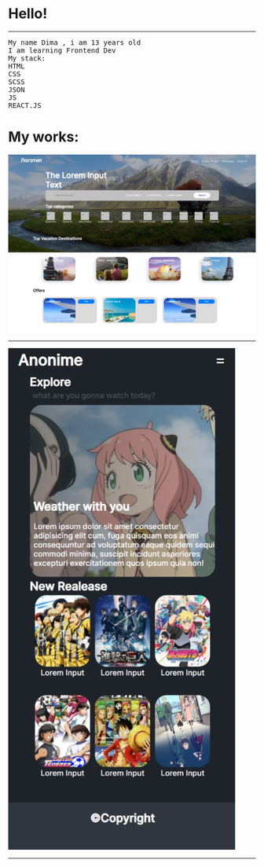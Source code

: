 <h1>Hello!</h1>
<hr noshade>
<pre>
My name Dima , i am 13 years old
I am learning Frontend Dev
My stack:
HTML
CSS
SCSS
JSON
JS
REACT.JS
</pre>
<div>
<h1>My works:</h1>
<div>
<img src="./Снимок веб-страницы_21-8-2022_17235_.jpeg" alt="">
<hr noshade>
<img src="./Снимок веб-страницы_24-8-2022_17446_.jpeg" alt="">
<hr noshade>
<img src="" alt="">
</div>
</div>

<!--
**YgamiJS/YgamiJS** is a ✨ _special_ ✨ repository because its `README.md` (this file) appears on your GitHub profile.

Here are some ideas to get you started:

- 🔭 I’m currently working on ...
- 🌱 I’m currently learning ...
- 👯 I’m looking to collaborate on ...
- 🤔 I’m looking for help with ...
- 💬 Ask me about ...
- 📫 How to reach me: ...
- 😄 Pronouns: ...
- ⚡ Fun fact: ...
-->
